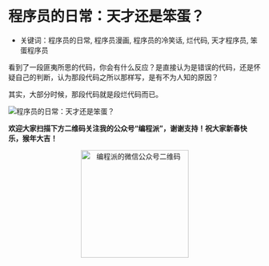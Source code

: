 # 程序员的日常：天才还是笨蛋？

- 关键词：程序员的日常, 程序员漫画, 程序员的冷笑话, 烂代码, 天才程序员, 笨蛋程序员

看到了一段匪夷所思的代码，你会有什么反应？是直接认为是错误的代码，还是怀疑自己的判断，认为那段代码之所以那样写，是有不为人知的原因？

其实，大部分时候，那段代码就是段烂代码而已。

![程序员的日常：天才还是笨蛋？
](http://ww3.sinaimg.cn/mw690/006faQNTjw1f0qt6zemohj30i20p8wlx.jpg)

**欢迎大家扫描下方二维码关注我的公众号“编程派”，谢谢支持！祝大家新春快乐，猴年大吉！**

<p style="text-align:center">
    <img src="http://codingpy.com/static/images/wechat-of-codingpy.jpg" alt="编程派的微信公众号二维码" style="width:215px;height:215px">
</p>